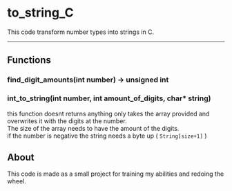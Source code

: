 # to_string_C

This code transform number types into strings in C.

---

## Functions


### find_digit_amounts(int number) -> unsigned int

### int_to_string(int number, int amount_of_digits, char* string)
this function doesnt returns anything only takes the array provided and overwrites it with the digits at the number.  
The size of the array needs to have the amount of the digits.  
if the number is negative the string needs a byte up ( `String[size+1]` )  
## About

This code is made as a small project for training my abilities and redoing the wheel.

